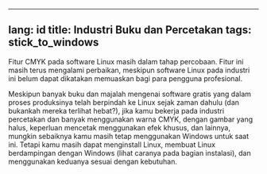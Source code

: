 
---
lang: id
title: Industri Buku dan Percetakan
tags: stick_to_windows
---

Fitur CMYK pada software Linux masih dalam tahap percobaan. Fitur ini masih terus mengalami perbaikan, meskipun software Linux pada industri ini belum dapat dikatakan memuaskan bagi para pengguna profesional.
 

Meskipun banyak buku dan majalah mengenai software gratis yang dalam proses produksinya telah berpindah ke Linux sejak zaman dahulu (dan bukankah mereka terlihat hebat?), jika kamu bekerja pada industri percetakan dan banyak menggunakan warna CMYK, dengan gambar yang halus, keperluan mencetak menggunakan efek khusus, dan lainnya, mungkin sebaiknya kamu masih tetap menggunakan Windows untuk saat ini. 
Tetapi kamu masih dapat menginstall Linux, membuat Linux berdampingan dengan Windows (lihat caranya pada bagian instalasi), dan menggunakan keduanya sesuai dengan kebutuhan.




